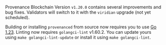 Provenance Blockchain Version `v1.20.0` contains several improvements and bug fixes. Validators will switch to it with the `viridian` upgrade (not yet scheduled).

Building or installing `provenanced` from source now requires you to use [Go 1.23](https://golang.org/dl/).
Linting now requires `golangci-lint` v1.60.2. You can update yours using `make golangci-lint-update` or install it using `make golangci-lint`.
